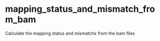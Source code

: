 # mapping_status_and_mismatch_from_bam
Calculate the mapping status and mismatchs from the bam files
